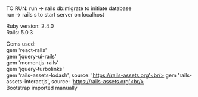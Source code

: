 #
TO RUN: 
 run -> rails db:migrate  to initiate database <br/>
 run -> rails s  to start server on localhost <br/>
 
Ruby version: 2.4.0 <br/>
Rails: 5.0.3 <br/>

Gems used: <br/>
gem 'react-rails' <br/>
gem 'jquery-ui-rails'<br/>
gem 'momentjs-rails'<br/>
gem 'jquery-turbolinks'<br/>
gem 'rails-assets-lodash', source: 'https://rails-assets.org'<br/>
gem 'rails-assets-interactjs', source: 'https://rails-assets.org'<br/>
<br/>
Bootstrap imported manually
